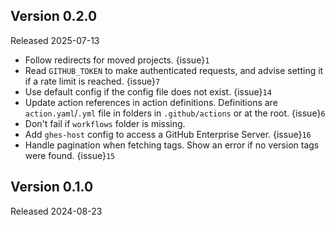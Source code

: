 ## Version 0.2.0

Released 2025-07-13

- Follow redirects for moved projects. {issue}`1`
- Read `GITHUB_TOKEN` to make authenticated requests, and advise setting it if
  a rate limit is reached. {issue}`7`
- Use default config if the config file does not exist. {issue}`14`
- Update action references in action definitions. Definitions are
  `action.yaml`/`.yml` file in folders in `.github/actions` or at the root.
  {issue}`6`
- Don't fail if `workflows` folder is missing.
- Add `ghes-host` config to access a GitHub Enterprise Server. {issue}`16`
- Handle pagination when fetching tags. Show an error if no version tags were
  found. {issue}`15`

## Version 0.1.0

Released 2024-08-23
